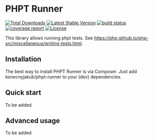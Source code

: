PHPT Runner
================

[![Total Downloads](https://poser.pugx.org/konecnyjakub/phpt-runner/downloads)](https://packagist.org/packages/konecnyjakub/phpt-runner) [![Latest Stable Version](https://poser.pugx.org/konecnyjakub/phpt-runner/v/stable)](https://gitlab.com/konecnyjakub/phpt-runner/-/releases) [![build status](https://gitlab.com/konecnyjakub/phpt-runner/badges/master/pipeline.svg?ignore_skipped=true)](https://gitlab.com/konecnyjakub/phpt-runner/-/commits/master) [![coverage report](https://gitlab.com/konecnyjakub/phpt-runner/badges/master/coverage.svg)](https://gitlab.com/konecnyjakub/phpt-runner/-/commits/master) [![License](https://poser.pugx.org/konecnyjakub/phpt-runner/license)](https://gitlab.com/konecnyjakub/phpt-runner/-/blob/master/LICENSE.md)

This library allows running phpt tests. See https://php.github.io/php-src/miscellaneous/writing-tests.html.

Installation
------------

The best way to install PHPT Runner is via Composer. Just add konecnyjakub/phpt-runner to your (dev) dependencies.

Quick start
-----------

To be added

Advanced usage
--------------

To be added
